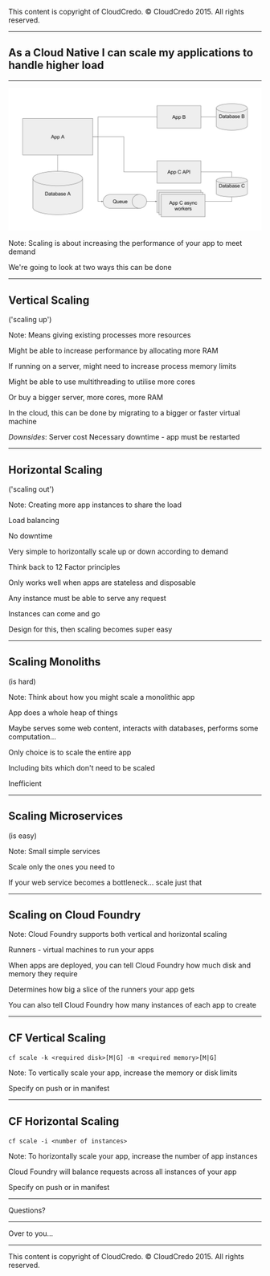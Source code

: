 This content is copyright of CloudCredo. © CloudCredo 2015. All rights reserved.

----

## As a Cloud Native I can scale my applications to handle higher load

----

<img src=".images/scaling.svg" style="background:none; border:none; box-shadow:none;">

Note:
Scaling is about increasing the performance of your app to meet demand

We're going to look at two ways this can be done

----

## Vertical Scaling
('scaling up')

Note:
Means giving existing processes more resources

Might be able to increase performance by allocating more RAM

If running on a server, might need to increase process memory limits

Might be able to use multithreading to utilise more cores

Or buy a bigger server, more cores, more RAM

In the cloud, this can be done by migrating to a bigger or faster virtual machine

*Downsides*:
Server cost
Necessary downtime - app must be restarted

----

## Horizontal Scaling
('scaling out')

Note:
Creating more app instances to share the load

Load balancing

No downtime

Very simple to horizontally scale up or down according to demand

Think back to 12 Factor principles

Only works well when apps are stateless and disposable

Any instance must be able to serve any request

Instances can come and go

Design for this, then scaling becomes super easy

----

## Scaling Monoliths
(is hard)

Note:
Think about how you might scale a monolithic app

App does a whole heap of things

Maybe serves some web content, interacts with databases, performs some computation...

Only choice is to scale the entire app

Including bits which don't need to be scaled

Inefficient

----

## Scaling Microservices
(is easy)

Note:
Small simple services

Scale only the ones you need to

If your web service becomes a bottleneck... scale just that

----

## Scaling on Cloud Foundry

Note:
Cloud Foundry supports both vertical and horizontal scaling

Runners - virtual machines to run your apps

When apps are deployed, you can tell Cloud Foundry how much disk and memory they require

Determines how big a slice of the runners your app gets

You can also tell Cloud Foundry how many instances of each app to create

----

## CF Vertical Scaling

`cf scale -k <required disk>[M|G] -m <required memory>[M|G]`

Note:
To vertically scale your app, increase the memory or disk limits

Specify on push or in manifest

----

## CF Horizontal Scaling

`cf scale -i <number of instances>`

Note:
To horizontally scale your app, increase the number of app instances

Cloud Foundry will balance requests across all instances of your app

Specify on push or in manifest

----

Questions?

----

Over to you...

----

This content is copyright of CloudCredo. © CloudCredo 2015. All rights reserved.
